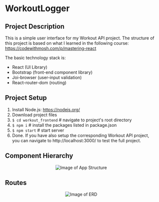 # WorkoutLogger

## Project Description
This is a simple user interface for my Workout API project. The structure of
this project is based on what I learned in the following course: https://codewithmosh.com/p/mastering-react

 The basic technology stack is:
* React (UI Library)
* Bootstrap (front-end component library)
* Joi-browser (user-input validation)
* React-router-dom (routing)

## Project Setup
1. Install Node.js: https://nodejs.org/
2. Download project files
3. ``` $ cd workout_frontend ``` # navigate to project's root directory
4. ``` $ npm i ``` # install the packages listed in package.json
5. ``` $ npm start ``` # start server
6. Done. If you have also setup the corresponding Workout API project, you can navigate to http://localhost:3000/ to test the full project.

## Component Hierarchy
<p align="center">
  <img alt="Image of App Structure" src="https://raw.github.com/jtimwill/workout_api/master/images/workout-API-diagram.png" />
</p>

## Routes
<p align="center">
  <img alt="Image of ERD" src="https://raw.github.com/jtimwill/workout_api/master/images/workout-erd.png" />
</p>
